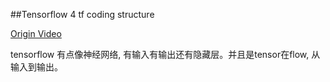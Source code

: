 ##Tensorflow 4 tf coding structure

[Origin Video](https://www.youtube.com/watch?v=lqbJg2_cwv8&list=PLXO45tsB95cJHXaDKpbwr5fC_CCYylw1f&index=4)

tensorflow 有点像神经网络, 有输入有输出还有隐藏层。并且是tensor在flow, 从输入到输出。



































